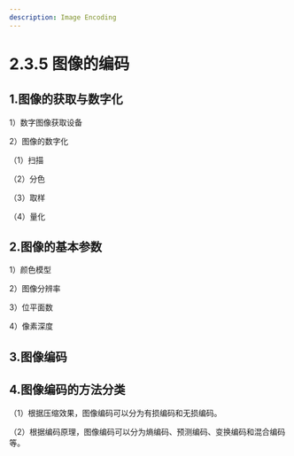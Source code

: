 ```yaml
---
description: Image Encoding
---
```


# 2.3.5 图像的编码

## 1.图像的获取与数字化

1）数字图像获取设备

2）图像的数字化

（1）扫描

（2）分色

（3）取样

（4）量化

## 2.图像的基本参数

1）颜色模型

2）图像分辨率

3）位平面数

4）像素深度

## 3.图像编码

## 4.图像编码的方法分类

（1）根据压缩效果，图像编码可以分为有损编码和无损编码。

（2）根据编码原理，图像编码可以分为熵编码、预测编码、变换编码和混合编码等。
